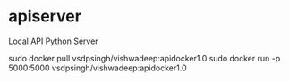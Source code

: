 # apiserver
Local API Python Server

sudo docker pull vsdpsingh/vishwadeep:apidocker1.0
sudo docker run -p 5000:5000  vsdpsingh/vishwadeep:apidocker1.0
